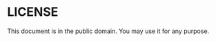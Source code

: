 
LICENSE
============================================================

This document is in the public domain. You may use it for any purpose.
